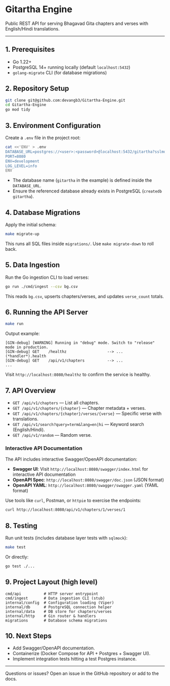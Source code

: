 # Gitartha Engine

Public REST API for serving Bhagavad Gita chapters and verses with English/Hindi translations.

---

## 1. Prerequisites
- Go 1.22+
- PostgreSQL 14+ running locally (default `localhost:5432`)
- `golang-migrate` CLI (for database migrations)

## 2. Repository Setup
```bash
git clone git@github.com:devangb3/Gitartha-Engine.git
cd Gitartha-Engine
go mod tidy
```

## 3. Environment Configuration
Create a `.env` file in the project root:
```bash
cat <<'ENV' > .env
DATABASE_URL=postgres://<user>:<password>@localhost:5432/gitartha?sslmode=disable
PORT=8080
ENV=development
LOG_LEVEL=info
ENV
```
- The database name (`gitartha` in the example) is defined inside the `DATABASE_URL`.
- Ensure the referenced database already exists in PostgreSQL (`createdb gitartha`).

## 4. Database Migrations
Apply the initial schema:
```bash
make migrate-up
```
This runs all SQL files inside `migrations/`. Use `make migrate-down` to roll back.

## 5. Data Ingestion
 Run the Go ingestion CLI to load verses:
   ```bash
   go run ./cmd/ingest --csv bg.csv
   ```
   This reads `bg.csv`, upserts chapters/verses, and updates `verse_count` totals.


## 6. Running the API Server
```bash
make run
```
Output example:
```
[GIN-debug] [WARNING] Running in "debug" mode. Switch to "release" mode in production.
[GIN-debug] GET    /healthz                  --> ... (*handler*).health
[GIN-debug] GET    /api/v1/chapters          --> ...
...
```
Visit `http://localhost:8080/healthz` to confirm the service is healthy.

## 7. API Overview
- `GET /api/v1/chapters` — List all chapters.
- `GET /api/v1/chapters/{chapter}` — Chapter metadata + verses.
- `GET /api/v1/chapters/{chapter}/verses/{verse}` — Specific verse with translations.
- `GET /api/v1/search?query=term&lang=en|hi` — Keyword search (English/Hindi).
- `GET /api/v1/random` — Random verse.

### Interactive API Documentation
The API includes interactive Swagger/OpenAPI documentation:
- **Swagger UI**: Visit `http://localhost:8080/swagger/index.html` for interactive API documentation
- **OpenAPI Spec**: `http://localhost:8080/swagger/doc.json` (JSON format)
- **OpenAPI YAML**: `http://localhost:8080/swagger/swagger.yaml` (YAML format)

Use tools like `curl`, Postman, or `httpie` to exercise the endpoints:
```bash
curl http://localhost:8080/api/v1/chapters/1/verses/1
```

## 8. Testing
Run unit tests (includes database layer tests with `sqlmock`):
```bash
make test
```
Or directly:
```bash
go test ./...
```

## 9. Project Layout (high level)
```
cmd/api          # HTTP server entrypoint
cmd/ingest       # Data ingestion CLI (stub)
internal/config  # Configuration loading (Viper)
internal/db      # PostgreSQL connection helper
internal/data    # DB store for chapters/verses
internal/http    # Gin router & handlers
migrations       # Database schema migrations
```

## 10. Next Steps
- Add Swagger/OpenAPI documentation.
- Containerize (Docker Compose for API + Postgres + Swagger UI).
- Implement integration tests hitting a test Postgres instance.

---

Questions or issues? Open an issue in the GitHub repository or add to the docs.
